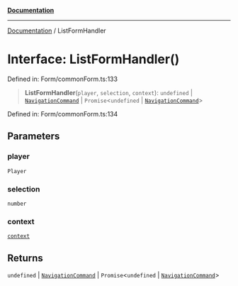 [**Documentation**](../README.md)

***

[Documentation](../globals.md) / ListFormHandler

# Interface: ListFormHandler()

Defined in: Form/commonForm.ts:133

> **ListFormHandler**(`player`, `selection`, `context`): `undefined` \| [`NavigationCommand`](NavigationCommand.md) \| `Promise`\<`undefined` \| [`NavigationCommand`](NavigationCommand.md)\>

Defined in: Form/commonForm.ts:134

## Parameters

### player

`Player`

### selection

`number`

### context

[`context`](context.md)

## Returns

`undefined` \| [`NavigationCommand`](NavigationCommand.md) \| `Promise`\<`undefined` \| [`NavigationCommand`](NavigationCommand.md)\>
